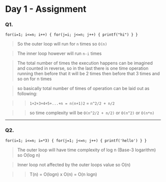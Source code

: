 # Day 1 - Assignment

### Q1. 

`for(i=1; i<=n; i++) {
    for(j=i; j<=n; j++) {
        printf("hi")
    }
}`

> So the outer loop will run for `n` times so `O(n)`

> The inner loop however will run `n-i` times

> The total number of times the execution happens can be imagined and counted in reverse, so in the last there is one time operation running then before that it will be 2 times then before that 3 times and so on for n times

> so basically total number of times of operation can be laid out as following:

>>    `1+2+3+4+5+...+n = n(n+1)2` = `n^2/2 + n/2` 

>>    so time complexity will be `O(n^2/2 + n/2)` or `O(n^2)` or `O(n*n)`  

---

### Q2.

`for(i=1; i<=n; i=*3) {
    for(j=1; j<=n; j++) {
        printf('hello')
    }
}`

> The outer loop will have time complexity of log n (Base-3 logarithm) so O(log n)

> Inner loop not affected by the outer loops value so O(n)

>> T(n) = O(logn) x O(n) = O(n logn)


```python

```
